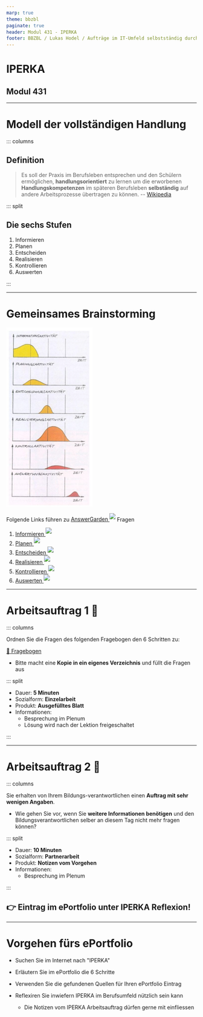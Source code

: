 ```yaml
---
marp: true
theme: bbzbl
paginate: true
header: Modul 431 - IPERKA
footer: BBZBL / Lukas Hodel / Aufträge im IT-Umfeld selbstständig durchführen
---
```


<!-- _class: big center -->

# IPERKA
## Modul 431

---

<!-- _class: no-float-link -->

# Modell der vollständigen Handlung 

::: columns

## Definition

> Es soll der Praxis im Berufsleben entsprechen und den Schülern ermöglichen, **handlungsorientiert** zu lernen um die erworbenen **Handlungskompetenzen** im späteren Berufsleben **selbständig** auf andere Arbeitsprozesse übertragen zu können.
> -- [Wikipedia](https://de.wikipedia.org/wiki/Modell_der_vollst%C3%A4ndigen_Handlung)

::: split

## Die sechs Stufen

1) Informieren
2) Planen
3) Entscheiden
4) Realisieren
5) Kontrollieren
6) Auswerten

:::


---

# Gemeinsames Brainstorming 

<!-- ![bg right:35% fit](../images/wordcloud.png) -->
![bg right:35% fit](./images/iperka-zeitachse.png)

<!-- TODO: neue Links!! -->

Folgende Links führen zu [AnswerGarden <sup>![](https://answergarden.ch/favicon.ico)</sup>](https://answergarden.ch)  Fragen

1. [Informieren <sup>![](https://answergarden.ch/favicon.ico)</sup>](https://answergarden.ch/3861608) 
1. [Planen <sup>![](https://answergarden.ch/favicon.ico)</sup>](https://answergarden.ch/3861609)
1. [Entscheiden <sup>![](https://answergarden.ch/favicon.ico)</sup>](https://answergarden.ch/3861611) 
1. [Realisieren <sup>![](https://answergarden.ch/favicon.ico)</sup>](https://answergarden.ch/3861612) 
1. [Kontrollieren <sup>![](https://answergarden.ch/favicon.ico)</sup>](https://answergarden.ch/3861613) 
1. [Auswerten <sup>![](https://answergarden.ch/favicon.ico)</sup>](https://answergarden.ch/3861614)

---

# Arbeitsauftrag 1 :pencil:

::: columns

Ordnen Sie die Fragen des folgenden Fragebogen den 6 Schritten zu:

[:link: Fragebogen](https://docs.google.com/spreadsheets/d/1nLLSKc_HXZzrvfeEwa79blUbbQoYpww23377OXSqYqk/edit#gid=0)

- Bitte macht eine **Kopie in ein eigenes Verzeichnis** und füllt die Fragen aus

::: split

- Dauer: **5 Minuten**
- Sozialform: **Einzelarbeit**
- Produkt: **Ausgefülltes Blatt**
- Informationen:
  - Besprechung im Plenum
  - Lösung wird nach der Lektion freigeschaltet

:::

---

# Arbeitsauftrag 2 :pencil:

::: columns

Sie erhalten von Ihrem Bildungs-verantwortlichen einen **Auftrag mit sehr wenigen Angaben**.

- Wie gehen Sie vor, wenn Sie **weitere Informationen benötigen** und den Bildungsverantwortlichen selber an diesem Tag nicht mehr fragen können?

::: split

- Dauer: **10 Minuten**
- Sozialform: **Partnerarbeit**
- Produkt: **Notizen vom Vorgehen**
- Informationen:
  - Besprechung im Plenum

:::

## 👉 Eintrag im ePortfolio unter IPERKA Reflexion!

---

# Vorgehen fürs ePortfolio

- Suchen Sie im Internet nach "IPERKA"

- Erläutern Sie im ePortfolio die 6 Schritte
- Verwenden Sie die gefundenen Quellen für Ihren ePortfolio Eintrag
- Reflexiren Sie inwiefern IPERKA im Berufsumfeld nützlich sein kann
  - Die Notizen vom IPERKA Arbeitsauftrag dürfen gerne mit einfliessen
